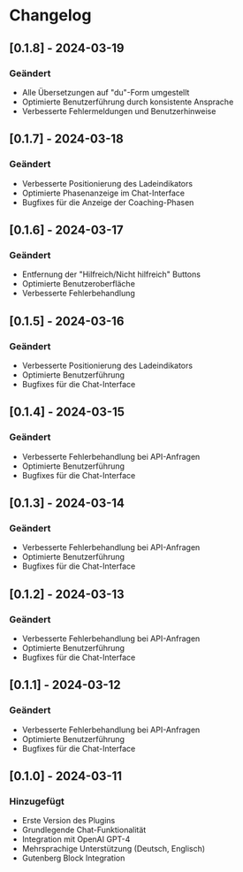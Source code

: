 # Changelog

## [0.1.8] - 2024-03-19
### Geändert
- Alle Übersetzungen auf "du"-Form umgestellt
- Optimierte Benutzerführung durch konsistente Ansprache
- Verbesserte Fehlermeldungen und Benutzerhinweise

## [0.1.7] - 2024-03-18
### Geändert
- Verbesserte Positionierung des Ladeindikators
- Optimierte Phasenanzeige im Chat-Interface
- Bugfixes für die Anzeige der Coaching-Phasen

## [0.1.6] - 2024-03-17
### Geändert
- Entfernung der "Hilfreich/Nicht hilfreich" Buttons
- Optimierte Benutzeroberfläche
- Verbesserte Fehlerbehandlung

## [0.1.5] - 2024-03-16
### Geändert
- Verbesserte Positionierung des Ladeindikators
- Optimierte Benutzerführung
- Bugfixes für die Chat-Interface

## [0.1.4] - 2024-03-15
### Geändert
- Verbesserte Fehlerbehandlung bei API-Anfragen
- Optimierte Benutzerführung
- Bugfixes für die Chat-Interface

## [0.1.3] - 2024-03-14
### Geändert
- Verbesserte Fehlerbehandlung bei API-Anfragen
- Optimierte Benutzerführung
- Bugfixes für die Chat-Interface

## [0.1.2] - 2024-03-13
### Geändert
- Verbesserte Fehlerbehandlung bei API-Anfragen
- Optimierte Benutzerführung
- Bugfixes für die Chat-Interface

## [0.1.1] - 2024-03-12
### Geändert
- Verbesserte Fehlerbehandlung bei API-Anfragen
- Optimierte Benutzerführung
- Bugfixes für die Chat-Interface

## [0.1.0] - 2024-03-11
### Hinzugefügt
- Erste Version des Plugins
- Grundlegende Chat-Funktionalität
- Integration mit OpenAI GPT-4
- Mehrsprachige Unterstützung (Deutsch, Englisch)
- Gutenberg Block Integration
